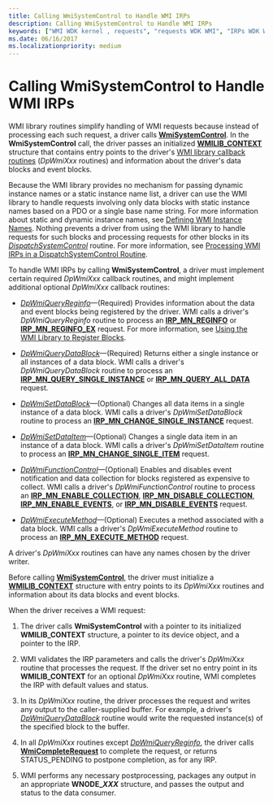```yaml
---
title: Calling WmiSystemControl to Handle WMI IRPs
description: Calling WmiSystemControl to Handle WMI IRPs
keywords: ["WMI WDK kernel , requests", "requests WDK WMI", "IRPs WDK WMI", "WmiSystemControl"]
ms.date: 06/16/2017
ms.localizationpriority: medium
---
```


# Calling WmiSystemControl to Handle WMI IRPs





WMI library routines simplify handling of WMI requests because instead of processing each such request, a driver calls [**WmiSystemControl**](/windows-hardware/drivers/ddi/wmilib/nf-wmilib-wmisystemcontrol). In the **WmiSystemControl** call, the driver passes an initialized [**WMILIB\_CONTEXT**](/windows-hardware/drivers/ddi/wmilib/ns-wmilib-_wmilib_context) structure that contains entry points to the driver's [WMI library callback routines](/windows-hardware/drivers/ddi/wmilib) (*DpWmiXxx* routines) and information about the driver's data blocks and event blocks.

Because the WMI library provides no mechanism for passing dynamic instance names or a static instance name list, a driver can use the WMI library to handle requests involving only data blocks with static instance names based on a PDO or a single base name string. For more information about static and dynamic instance names, see [Defining WMI Instance Names](defining-wmi-instance-names.md). Nothing prevents a driver from using the WMI library to handle requests for such blocks and processing requests for other blocks in its [*DispatchSystemControl*](/windows-hardware/drivers/ddi/wdm/nc-wdm-driver_dispatch) routine. For more information, see [Processing WMI IRPs in a DispatchSystemControl Routine](processing-wmi-irps-in-a-dispatchsystemcontrol-routine.md).

To handle WMI IRPs by calling **WmiSystemControl**, a driver must implement certain required *DpWmiXxx* callback routines, and might implement additional optional *DpWmiXxx* callback routines:

-   [*DpWmiQueryReginfo*](/windows-hardware/drivers/ddi/wmilib/nc-wmilib-wmi_query_reginfo_callback)—(Required) Provides information about the data and event blocks being registered by the driver. WMI calls a driver's *DpWmiQueryReginfo* routine to process an [**IRP\_MN\_REGINFO**](./irp-mn-reginfo.md) or [**IRP\_MN\_REGINFO\_EX**](./irp-mn-reginfo-ex.md) request. For more information, see [Using the WMI Library to Register Blocks](using-the-wmi-library-to-register-blocks.md).

-   [*DpWmiQueryDataBlock*](/windows-hardware/drivers/ddi/wmilib/nc-wmilib-wmi_query_datablock_callback)—(Required) Returns either a single instance or all instances of a data block. WMI calls a driver's *DpWmiQueryDataBlock* routine to process an [**IRP\_MN\_QUERY\_SINGLE\_INSTANCE**](./irp-mn-query-single-instance.md) or [**IRP\_MN\_QUERY\_ALL\_DATA**](./irp-mn-query-all-data.md) request.

-   [*DpWmiSetDataBlock*](/windows-hardware/drivers/ddi/wmilib/nc-wmilib-wmi_set_datablock_callback)—(Optional) Changes all data items in a single instance of a data block. WMI calls a driver's *DpWmiSetDataBlock* routine to process an [**IRP\_MN\_CHANGE\_SINGLE\_INSTANCE**](./irp-mn-change-single-instance.md) request.

-   [*DpWmiSetDataItem*](/windows-hardware/drivers/ddi/wmilib/nc-wmilib-wmi_set_dataitem_callback)—(Optional) Changes a single data item in an instance of a data block. WMI calls a driver's *DpWmiSetDataItem* routine to process an [**IRP\_MN\_CHANGE\_SINGLE\_ITEM**](./irp-mn-change-single-item.md) request.

-   [*DpWmiFunctionControl*](/windows-hardware/drivers/ddi/wmilib/nc-wmilib-wmi_function_control_callback)—(Optional) Enables and disables event notification and data collection for blocks registered as expensive to collect. WMI calls a driver's *DpWmiFunctionControl* routine to process an [**IRP\_MN\_ENABLE\_COLLECTION**](./irp-mn-enable-collection.md), [**IRP\_MN\_DISABLE\_COLLECTION**](./irp-mn-disable-collection.md), [**IRP\_MN\_ENABLE\_EVENTS**](./irp-mn-enable-events.md), or [**IRP\_MN\_DISABLE\_EVENTS**](./irp-mn-disable-events.md) request.

-   [*DpWmiExecuteMethod*](/windows-hardware/drivers/ddi/wmilib/nc-wmilib-wmi_execute_method_callback)—(Optional) Executes a method associated with a data block. WMI calls a driver's *DpWmiExecuteMethod* routine to process an [**IRP\_MN\_EXECUTE\_METHOD**](./irp-mn-execute-method.md) request.

A driver's *DpWmiXxx* routines can have any names chosen by the driver writer.

Before calling [**WmiSystemControl**](/windows-hardware/drivers/ddi/wmilib/nf-wmilib-wmisystemcontrol), the driver must initialize a [**WMILIB\_CONTEXT**](/windows-hardware/drivers/ddi/wmilib/ns-wmilib-_wmilib_context) structure with entry points to its *DpWmiXxx* routines and information about its data blocks and event blocks.

When the driver receives a WMI request:

1. The driver calls **WmiSystemControl** with a pointer to its initialized **WMILIB\_CONTEXT** structure, a pointer to its device object, and a pointer to the IRP.

2. WMI validates the IRP parameters and calls the driver's *DpWmiXxx* routine that processes the request. If the driver set no entry point in its **WMILIB\_CONTEXT** for an optional *DpWmiXxx* routine, WMI completes the IRP with default values and status.

3. In its *DpWmiXxx* routine, the driver processes the request and writes any output to the caller-supplied buffer. For example, a driver's [*DpWmiQueryDataBlock*](/windows-hardware/drivers/ddi/wmilib/nc-wmilib-wmi_query_datablock_callback) routine would write the requested instance(s) of the specified block to the buffer.

4. In all *DpWmiXxx* routines except [*DpWmiQueryReginfo*](/windows-hardware/drivers/ddi/wmilib/nc-wmilib-wmi_query_reginfo_callback), the driver calls [**WmiCompleteRequest**](/windows-hardware/drivers/ddi/wmilib/nf-wmilib-wmicompleterequest) to complete the request, or returns STATUS\_PENDING to postpone completion, as for any IRP.

5. WMI performs any necessary postprocessing, packages any output in an appropriate **WNODE\_*XXX*** structure, and passes the output and status to the data consumer.

 

